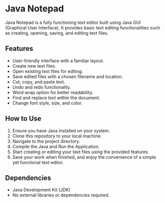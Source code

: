 # Java Notepad

Java Notepad is a fully functioning text editor built using Java GUI (Graphical User Interface). It provides basic text editing functionalities such as creating, opening, saving, and editing text files.

## Features

- User-friendly interface with a familiar layout.
- Create new text files.
- Open existing text files for editing.
- Save edited files with a chosen filename and location.
- Cut, copy, and paste text.
- Undo and redo functionality.
- Word wrap option for better readability.
- Find and replace text within the document.
- Change font style, size, and color.

## How to Use

1. Ensure you have Java installed on your system.
2. Clone this repository to your local machine.
3. Navigate to the project directory.
4. Compile the Java and Run the Application.
6. Start creating or editing your text files using the provided features.
7. Save your work when finished, and enjoy the convenience of a simple yet functional text editor.

## Dependencies

- Java Development Kit (JDK)
- No external libraries or dependencies required.
